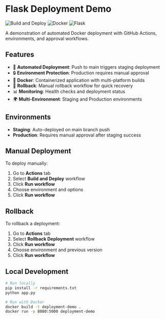 # Flask Deployment Demo

![Build and Deploy](https://github.com/optimisticwaqar/flask-deployment-demo/workflows/Build%20and%20Deploy/badge.svg)
![Docker](https://img.shields.io/badge/docker-%230db7ed.svg?style=flat&logo=docker&logoColor=white)
![Flask](https://img.shields.io/badge/flask-%23000.svg?style=flat&logo=flask&logoColor=white)

A demonstration of automated Docker deployment with GitHub Actions, environments, and approval workflows.

## Features

- 🚀 **Automated Deployment**: Push to main triggers staging deployment
- 🔒 **Environment Protection**: Production requires manual approval
- 🐳 **Docker**: Containerized application with multi-platform builds
- 🔄 **Rollback**: Manual rollback workflow for quick recovery
- 📊 **Monitoring**: Health checks and deployment status
- 🌍 **Multi-Environment**: Staging and Production environments

## Environments

- **Staging**: Auto-deployed on main branch push
- **Production**: Requires manual approval after staging success

## Manual Deployment

To deploy manually:
1. Go to **Actions** tab
2. Select **Build and Deploy** workflow
3. Click **Run workflow**
4. Choose environment and options
5. Click **Run workflow**

## Rollback

To rollback a deployment:
1. Go to **Actions** tab
2. Select **Rollback Deployment** workflow
3. Click **Run workflow**
4. Choose environment and previous version
5. Click **Run workflow**

## Local Development

```bash
# Run locally
pip install -r requirements.txt
python app.py

# Run with Docker
docker build -t deployment-demo .
docker run -p 8080:5000 deployment-demo